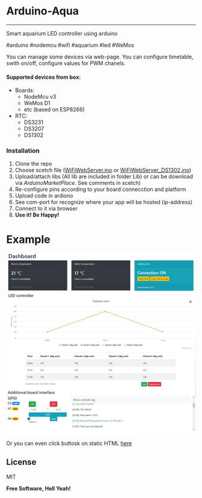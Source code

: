 # Arduino-Aqua
----
Smart aquarium LED controller using arduino

#arduino #nodemcu #wifi #aquarium #led #WeMos

You can manage some devices via web-page. You can configure timetable, swith on/off, configure values for PWM chanels.

#### Supported devices from box:
* Boards:
  - NodeMcu v3
  - WeMos D1
  - etc (based on ESP8266)
* RTC:
  - DS3231
  - DS3207
  - DS1302


### Installation
1.	Clone the repo
2.	Choose scetch file ([WiFiWebServer.ino](https://github.com/mav10/Arduino-Aqua/blob/master/src/WiFiWebServer/WiFiWebServer.ino "WiFiWebServer.ino") or [WiFiWebServer_DS1302.ino](https://github.com/mav10/Arduino-Aqua/blob/master/src/WiFiWebServer_DS1302/WiFiWebServer_DS1302.ino "WiFiWebServer_DS1302.ino"))
3.	Upload/attach libs (All lib are included in folder Lib) or can be download via *ArduinoMarketPlace*. See comments in scetch)
4.	Re-configure pins according to your board connecction and platform
5.	Upload code in ardiono
6.	See com-port for recognize where your app will be hosted (ip-address)
7.	Connect to it via browser
8.	**Use it! Be Happy!**

# Example
![Web page example](/docs/example.png)

Or you can even click buttosk on static HTML [here](https://mav10.github.io/Arduino-Aqua/)

License
----

MIT


**Free Software, Hell Yeah!**
